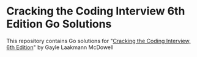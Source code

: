 # Cracking the Coding Interview 6th Edition Go Solutions

This repository contains Go solutions for "[Cracking the Coding Interview, 6th Edition](https://www.amazon.com/Cracking-Coding-Interview-6th-Edition/dp/0984782850)" by Gayle Laakmann McDowell

